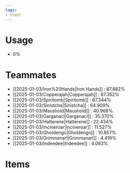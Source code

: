 ```yaml
---
tags:
- steel
---
```

# Usage
- 0%
# Teammates
- [[2025-01-03/Iron%20Hands|Iron Hands]] : 87.882%
- [[2025-01-03/Copperajah|Copperajah]] : 87.352%
- [[2025-01-03/Spiritomb|Spiritomb]] : 87.344%
- [[2025-01-03/Sinistcha|Sinistcha]] : 64.909%
- [[2025-01-03/Maushold|Maushold]] : 40.968%
- [[2025-01-03/Garganacl|Garganacl]] : 35.370%
- [[2025-01-03/Hatterene|Hatterene]] : 22.434%
- [[2025-01-03/Incineroar|Incineroar]] : 11.527%
- [[2025-01-03/Gholdengo|Gholdengo]] : 10.857%
- [[2025-01-03/Grimmsnarl|Grimmsnarl]] : 4.419%
- [[2025-01-03/Indeedee|Indeedee]] : 4.083%
# Items
